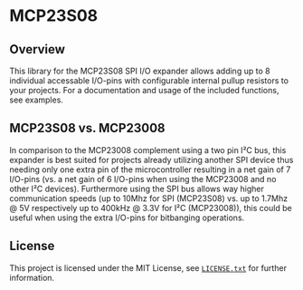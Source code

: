 # MCP23S08
## Overview
This library for the MCP23S08 SPI I/O expander allows adding up to 8 individual accessable I/O-pins with configurable internal pullup resistors to your projects. For a documentation and usage of the included functions, see examples.

## MCP23S08 vs. MCP23008
In comparison to the MCP23008 complement using a two pin I²C bus, this expander is best suited for projects already utilizing another SPI device thus needing only one extra pin of the microcontroller resulting in a net gain of 7 I/O-pins (vs. a net gain of 6 I/O-pins when using the MCP23008 and no other I²C devices). Furthermore using the SPI bus allows way higher communication speeds (up to 10Mhz for SPI (MCP23S08) vs. up to 1.7Mhz @ 5V respectively up to 400kHz @ 3.3V for I²C (MCP23008)), this could be useful when using the extra I/O-pins for bitbanging operations.

## License
This project is licensed under the MIT License, see [`LICENSE.txt`](LICENSE.txt) for further information.
